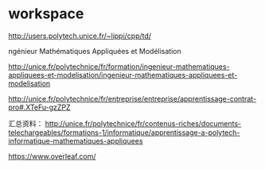 # workspace

http://users.polytech.unice.fr/~lippi/cpp/td/


ngénieur Mathématiques Appliquées et Modélisation

http://unice.fr/polytechnice/fr/formation/ingenieur-mathematiques-appliquees-et-modelisation/ingenieur-mathematiques-appliquees-et-modelisation

http://unice.fr/polytechnice/fr/entreprise/entreprise/apprentissage-contrat-pro#.XTeFu-gzZPZ



汇总资料：
http://unice.fr/polytechnice/fr/contenus-riches/documents-telechargeables/formations-1/informatique/apprentissage-a-polytech-informatique-mathematiques-appliquees

https://www.overleaf.com/
